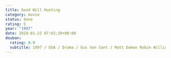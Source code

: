 ```yaml
---
title: Good Will Hunting
category: movie
status: done
rating: 5
year: "1997"
date: 2019-01-22 07:03:39+08:00
douban:
  rating: 8.9
  subtitle: 1997 / USA / Drama / Gus Van Sant / Matt Damon Robin Williams
---
```



